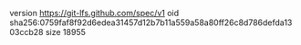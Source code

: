 version https://git-lfs.github.com/spec/v1
oid sha256:0759faf8f92d6edea31457d12b7b11a559a58a80ff26c8d786defda1303ccb28
size 18955
